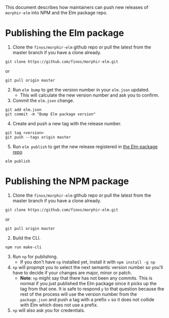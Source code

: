 This document describes how maintainers can push new releases of `morphir-elm` into NPM and the Elm package repo. 

# Publishing the Elm package

1. Clone the `finos/morphir-elm` github repo or pull the latest from the master branch if you have a clone already.
```
git clone https://github.com/finos/morphir-elm.git
```
or
```
git pull origin master
```
2. Run `elm bump` to get the version number in your `elm.json` updated.
    - This will calculate the new version number and ask you to confirm.
3. Commit the `elm.json` change.
```
git add elm.json
git commit -m "Bump Elm package version"
```
4. Create and push a new tag with the release number.
```
git tag <version>
git push --tags origin master
```
5. Run `elm publish` to get the new release registered in [the Elm package repo](https://package.elm-lang.org/)
```
elm publish
```

# Publishing the NPM package

1. Clone the `finos/morphir-elm` github repo or pull the latest from the master branch if you have a clone already.
```
git clone https://github.com/finos/morphir-elm.git
```
or
```
git pull origin master
```
2. Build the CLI.
```
npm run make-cli
```
3. Run `np` for publishing.
    - If you don't have `np` installed yet, install it with `npm install -g np`
4. `np` will propmpt you to select the next semantic version number so you'll have to decide if your changes are major, minor or patch.
    - **Note**: `np` might say that there has not been any commits. This is normal if you just published the Elm package since it picks up 
    the tag from that one. It is safe to respond `y` to that question because the rest of the process will use the version number from the
    `package.json` and push a tag with a prefix `v` so it does not collide with Elm which does not use a prefix.
5. `np` will also ask you for credentials.
  
